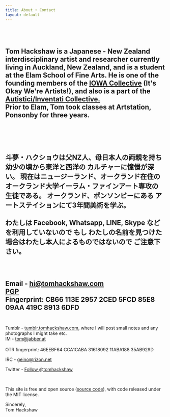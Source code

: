 ```yaml
---
title: About + Contact
layout: default
---
```


<br><br>
Tom Hackshaw is a Japanese - New Zealand interdisciplinary artist and researcher currently living in Auckland, New Zealand, and is a student at the Elam School of Fine Arts. He is one of the founding members of the [IOWA Collective][iowa] (It's Okay We're Artists!), and also is a part of the [Autistici/Inventati Collective.][au]
<br>
Prior to Elam, Tom took classes at Artstation, Ponsonby for three years.
<br><br>
--
<br><br>
斗夢・ハクショウは父NZ人、母日本人の両親を持ち幼少の頃から東洋と西洋の
カルチャーに憧憬が深い。 現在はニュージーランド、オークランド在住の 
オークランド大学イーラム・ファインアート専攻の 生徒である。
オークランド、ポンソンビーにある アートステイションにて3年間美術を学ぶ。
<br><br>
わたしは Facebook, Whatsapp, LINE, Skype などを利用していないので 
もし わたしの名前を見つけた場合はわたし本人によるものではないので 
ご注意下さい。
<br><br>
<br><br>
Email - <a href="mailto:hi@tomhackshaw.com">hi@tomhackshaw.com</a>
<br>
[PGP][pgp]
<br>
Fingerprint: CB66 113E 2957 2CED 5FCD 85E8 09AA 419C 8913 6DFD
<br><br>
-

Tumblr - [tumblr.tomhackshaw.com][tum], where I will post small notes and any photographs I might take etc.
<br>
IM - [tom@jabber.at][im]  
<br>
OTR fingerprint: 46EEBF64 CCA1CABA 31618092 11ABA188 35AB929D

IRC - [geino@rizon.net][geino]

Twitter - <a class="twitter-follow-button"
  href="https://twitter.com/tomhackshaw">
Follow @tomhackshaw</a>

<br>

This site is free and open source ([source code][src]), with code released under the MIT license.


Sincerely,
<br>
Tom Hackshaw

[src]: https://github.com/uzur/uzur.github.io
[geino]: irc://irc.rizon.net/geino
[im]: xmpp://tom@jabber.at
[tum]: http://tumblr.tomhackshaw.com
[iowa]: https://iowa.nz
[au]: http://inventati.org
[pgp]: https://tomhackshaw.com/key.asc





